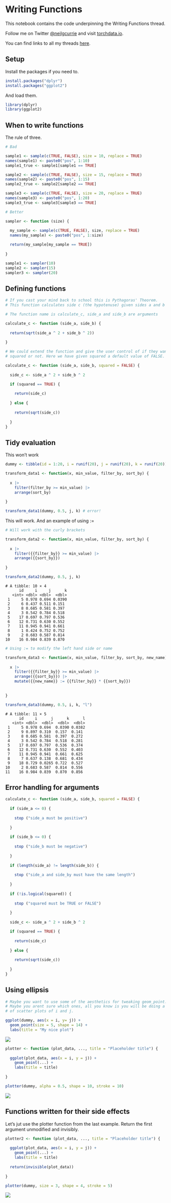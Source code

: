 Writing Functions
================

This notebook contains the code underpinning the Writing Functions
thread.

Follow me on Twitter [@neilgcurrie](twitter.com/neilgcurrie) and visit
[torchdata.io](https://www.torchdata.io).

You can find links to all my threads
[here](https://github.com/neilcuz/threads).

## Setup

Install the packages if you need to.

``` r
install.packages("dplyr")
install.packages("ggplot2")
```

And load them.

``` r
library(dplyr)
library(ggplot2)
```

## When to write functions

The rule of three.

``` r
# Bad

sample1 <- sample(c(TRUE, FALSE), size = 10, replace = TRUE)
names(sample1) <- paste0("pos", 1:10)
sample1_true <- sample1[sample1 == TRUE]

sample2 <- sample(c(TRUE, FALSE), size = 15, replace = TRUE)
names(sample2) <- paste0("pos", 1:15)
sample2_true <- sample2[sample2 == TRUE]

sample3 <- sample(c(TRUE, FALSE), size = 20, replace = TRUE)
names(sample3) <- paste0("pos", 1:20)
sample3_true <- sample3[sample3 == TRUE]

# Better

sampler <- function (size) {
  
  my_sample <- sample(c(TRUE, FALSE), size, replace = TRUE)
  names(my_sample) <- paste0("pos", 1:size)

  return(my_sample[my_sample == TRUE])
  
}

sample1 <- sampler(10)
sample2 <- sampler(15)
sampler3 <- sampler(20)
```

## Defining functions

``` r
# If you cast your mind back to school this is Pythagoras' Theorem. 
# This function calculates side c (the hypotenuse) given sides a and b of a triangle

# The function name is calculate_c, side_a and side_b are arguments

calculate_c <- function (side_a, side_b) {
  
  return(sqrt(side_a ^ 2 + side_b ^ 2))
  
}

# We could extend the function and give the user control of if they want c
# squared or not. Here we have given squared a default value of FALSE.

calculate_c <- function (side_a, side_b, squared = FALSE) {
  
  side_c <- side_a ^ 2 + side_b ^ 2

  if (squared == TRUE) {
    
    return(side_c)
    
  } else {
    
    return(sqrt(side_c))
    
  }
}
```

## Tidy evaluation

This won’t work

``` r
dummy <- tibble(id = 1:20, i = runif(20), j = runif(20), k = runif(20))

transform_data1 <- function(x, min_value, filter_by, sort_by) {
  
  x |> 
    filter(filter_by >= min_value) |> 
    arrange(sort_by) 
  
}
```

``` r
transform_data1(dummy, 0.5, j, k) # error!
```

This will work. And an example of using :=

``` r
# Will work with the curly brackets

transform_data2 <- function(x, min_value, filter_by, sort_by) {
  
  x |> 
    filter({{filter_by}} >= min_value) |> 
    arrange({{sort_by}}) 
  
}

transform_data2(dummy, 0.5, j, k)
```

    # A tibble: 10 × 4
          id     i     j      k
       <int> <dbl> <dbl>  <dbl>
     1     5 0.978 0.694 0.0390
     2     6 0.437 0.511 0.151 
     3     8 0.685 0.581 0.397 
     4     3 0.542 0.784 0.518 
     5    17 0.697 0.797 0.536 
     6    12 0.731 0.630 0.552 
     7    11 0.945 0.941 0.661 
     8     1 0.424 0.752 0.752 
     9     2 0.683 0.587 0.814 
    10    16 0.984 0.839 0.870 

``` r
# Using := to modify the left hand side or name

transform_data3 <- function(x, min_value, filter_by, sort_by, new_name) {
  
  x |> 
    filter({{filter_by}} >= min_value) |> 
    arrange({{sort_by}}) |> 
    mutate({{new_name}} := {{filter_by}} * {{sort_by}})
    
  
}

transform_data3(dummy, 0.5, i, k, "l")
```

    # A tibble: 11 × 5
          id     i      j      k      l
       <int> <dbl>  <dbl>  <dbl>  <dbl>
     1     5 0.978 0.694  0.0390 0.0382
     2     9 0.897 0.310  0.157  0.141 
     3     8 0.685 0.581  0.397  0.272 
     4     3 0.542 0.784  0.518  0.281 
     5    17 0.697 0.797  0.536  0.374 
     6    12 0.731 0.630  0.552  0.403 
     7    11 0.945 0.941  0.661  0.625 
     8     7 0.637 0.138  0.681  0.434 
     9    18 0.729 0.0265 0.722  0.527 
    10     2 0.683 0.587  0.814  0.556 
    11    16 0.984 0.839  0.870  0.856 

## Error handling for arguments

``` r
calculate_c <- function (side_a, side_b, squared = FALSE) {
  
  if (side_a <= 0) {
    
    stop ("side_a must be positive")
    
  }
  
  if (side_b <= 0) {
    
    stop ("side_b must be negative")
    
  }
  
  if (length(side_a) != length(side_b)) {
    
    stop ("side_a and side_by must have the same length")
    
  }
  
  if (!is.logical(squared)) {
    
    stop ("squared must be TRUE or FALSE")
    
  }
  
  side_c <- side_a ^ 2 + side_b ^ 2

  if (squared == TRUE) {
    
    return(side_c)
    
  } else {
    
    return(sqrt(side_c))
    
  }
}
```

## Using ellipsis

``` r
# Maybe you want to use some of the aesthetics for tweaking geom_point.
# Maybe you arent sure which ones, all you know is you will be doing a bunch
# of scatter plots of i and j.

ggplot(dummy, aes(x = i, y= j)) +
  geom_point(size = 5, shape = 14) +
  labs(title = "My nice plot")
```

![](writing-functions_files/figure-gfm/unnamed-chunk-9-1.png)

``` r
plotter <- function (plot_data, ..., title = "Placeholder title") {
  
  ggplot(plot_data, aes(x = i, y = j)) +
    geom_point(...) +
    labs(title = title)
  
}

plotter(dummy, alpha = 0.5, shape = 10, stroke = 10)
```

![](writing-functions_files/figure-gfm/unnamed-chunk-9-2.png)

## Functions written for their side effects

Let’s jut use the plotter function from the last example. Return the
first argument unmodified and invisibly.

``` r
plotter2 <- function (plot_data, ..., title = "Placeholder title") {
  
  ggplot(plot_data, aes(x = i, y = j)) +
    geom_point(...) +
    labs(title = title)
  
  return(invisible(plot_data))
  
}

plotter(dummy, size = 3, shape = 4, stroke = 5)
```

![](writing-functions_files/figure-gfm/unnamed-chunk-10-1.png)

